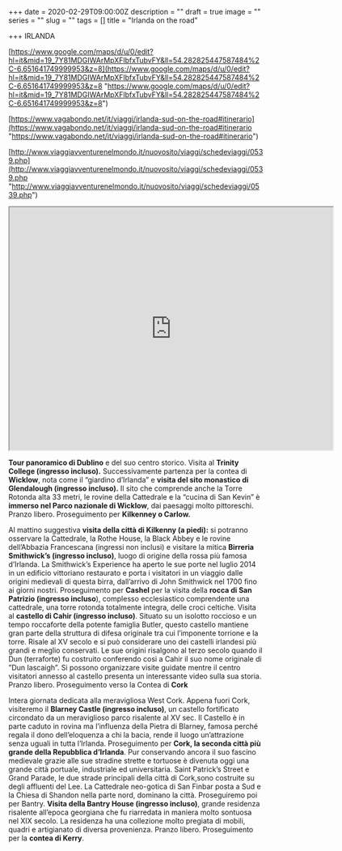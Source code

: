 +++
date = 2020-02-29T09:00:00Z
description = ""
draft = true
image = ""
series = ""
slug = ""
tags = []
title = "Irlanda on the road"

+++
IRLANDA

[https://www.google.com/maps/d/u/0/edit?hl=it&mid=19_7Y81MDGIWArMpXFlbfxTubvFY&ll=54.282825447587484%2C-6.651641749999953&z=8](https://www.google.com/maps/d/u/0/edit?hl=it&mid=19_7Y81MDGIWArMpXFlbfxTubvFY&ll=54.282825447587484%2C-6.651641749999953&z=8 "https://www.google.com/maps/d/u/0/edit?hl=it&mid=19_7Y81MDGIWArMpXFlbfxTubvFY&ll=54.282825447587484%2C-6.651641749999953&z=8")

[https://www.vagabondo.net/it/viaggi/irlanda-sud-on-the-road#itinerario](https://www.vagabondo.net/it/viaggi/irlanda-sud-on-the-road#itinerario "https://www.vagabondo.net/it/viaggi/irlanda-sud-on-the-road#itinerario")

[http://www.viaggiavventurenelmondo.it/nuovosito/viaggi/schedeviaggi/0539.php](http://www.viaggiavventurenelmondo.it/nuovosito/viaggi/schedeviaggi/0539.php "http://www.viaggiavventurenelmondo.it/nuovosito/viaggi/schedeviaggi/0539.php")

<iframe src="https://www.google.com/maps/d/embed?mid=1nVrKWHg8PcAj27_ik_6cazN1sPYmTksC" width="640" height="480"></iframe>

**Tour panoramico di Dublino** e del suo centro storico. Visita al **Trinity College (ingresso incluso).** Successivamente partenza per la contea di **Wicklow**, nota come il “giardino d’Irlanda” e **visita del sito monastico di Glendalough (ingresso incluso).** Il sito che comprende anche la Torre Rotonda alta 33 metri, le rovine della Cattedrale e la “cucina di San Kevin” è **immerso nel Parco nazionale di Wicklow**, dai paesaggi molto pittoreschi. Pranzo libero. Proseguimento per **Kilkenney o Carlow.**

Al mattino suggestiva **visita della città di Kilkenny (a piedi):** si potranno osservare la Cattedrale, la Rothe House, la Black Abbey e le rovine dell’Abbazia Francescana (ingressi non inclusi) e visitare la mitica **Birreria Smithwick’s (ingresso incluso)**, luogo di origine della rossa più famosa d’Irlanda. La Smithwick’s Experience ha aperto le sue porte nel luglio 2014 in un edificio vittoriano restaurato e porta i visitatori in un viaggio dalle origini medievali di questa birra, dall’arrivo di John Smithwick nel 1700 fino ai giorni nostri. Proseguimento per **Cashel** per la visita della **rocca di San Patrizio (ingresso incluso**), complesso ecclesiastico comprendente una cattedrale, una torre rotonda totalmente integra, delle croci celtiche. Visita al **castello di Cahir (ingresso incluso)**. Situato su un isolotto roccioso e un tempo roccaforte della potente famiglia Butler, questo castello mantiene gran parte della struttura di difesa originale tra cui l’imponente torrione e la torre. Risale al XV secolo e si può considerare uno dei castelli irlandesi più grandi e meglio conservati. Le sue origini risalgono al terzo secolo quando il Dun (terraforte) fu costruito conferendo cosi a Cahir il suo nome originale di ”Dun Iascaigh”. Si possono organizzare visite guidate mentre il centro visitatori annesso al castello presenta un interessante video sulla sua storia. Pranzo libero. Proseguimento verso la Contea di **Cork**

Intera giornata dedicata alla meravigliosa West Cork. Appena fuori Cork, visiteremo il **Blarney Castle (ingresso incluso)**, un castello fortificato circondato da un meraviglioso parco risalente al XV sec. Il Castello è in parte caduto in rovina ma l’influenza della Pietra di Blarney, famosa perché regala il dono dell’eloquenza a chi la bacia, rende il luogo un’attrazione senza uguali in tutta l’Irlanda. Proseguimento per **Cork, la seconda città più grande della Repubblica d’Irlanda**. Pur conservando ancora il suo fascino medievale grazie alle sue stradine strette e tortuose è divenuta oggi una grande città portuale, industriale ed universitaria. Saint Patrick’s Street e Grand Parade, le due strade principali della città di Cork,sono costruite su degli affluenti del Lee. La Cattedrale neo-gotica di San Finbar posta a Sud e la Chiesa di Shandon nella parte nord, dominano la città. Proseguiremo poi per Bantry. **Visita della Bantry House (ingresso incluso)**, grande residenza risalente all’epoca georgiana che fu riarredata in maniera molto sontuosa nel XIX secolo. La residenza ha una collezione molto pregiata di mobili, quadri e artigianato di diversa provenienza. Pranzo libero. Proseguimento per la **contea di Kerry**.